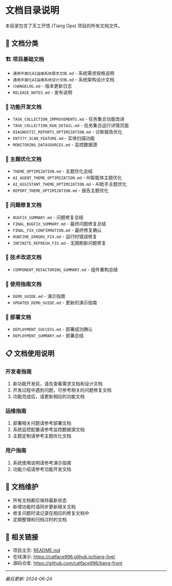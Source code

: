 # 文档目录说明

本目录包含了天工开悟 (Tiang Ops) 项目的所有文档文件。

## 📁 文档分类

### 🏗️ 项目基础文档
- `通用平面化AI运维系统需求文档.md` - 系统需求规格说明
- `通用平面化AI运维系统设计文档.md` - 系统架构设计文档
- `CHANGELOG.md` - 版本更新日志
- `RELEASE_NOTES.md` - 发布说明

### 🎯 功能开发文档
- `TASK_COLLECTION_IMPROVEMENTS.md` - 任务集合功能改进
- `TASK_COLLECTION_RUN_DETAIL.md` - 任务集合运行详情页面
- `DIAGNOSTIC_REPORTS_OPTIMIZATION.md` - 诊断报告优化
- `ENTITY_SCAN_FEATURE.md` - 实体扫描功能
- `MONITORING_DATASOURCES.md` - 监控数据源

### 🎨 主题优化文档
- `THEME_OPTIMIZATION.md` - 主题优化总结
- `AI_AGENT_THEME_OPTIMIZATION.md` - AI智能体主题优化
- `AI_ASSISTANT_THEME_OPTIMIZATION.md` - AI助手主题优化
- `REPORT_THEME_OPTIMIZATION.md` - 报告主题优化

### 🐛 问题修复文档
- `BUGFIX_SUMMARY.md` - 问题修复总结
- `FINAL_BUGFIX_SUMMARY.md` - 最终问题修复总结
- `FINAL_FIX_CONFIRMATION.md` - 最终修复确认
- `RUNTIME_ERRORS_FIX.md` - 运行时错误修复
- `INFINITE_REFRESH_FIX.md` - 无限刷新问题修复

### 🔧 技术改进文档
- `COMPONENT_REFACTORING_SUMMARY.md` - 组件重构总结

### 📖 使用指南文档
- `DEMO_GUIDE.md` - 演示指南
- `UPDATED_DEMO_GUIDE.md` - 更新的演示指南

### 🚀 部署文档
- `DEPLOYMENT_SUCCESS.md` - 部署成功确认
- `DEPLOYMENT_SUMMARY.md` - 部署总结

## 📋 文档使用说明

### 开发者指南
1. 新功能开发前，请先查看需求文档和设计文档
2. 开发过程中遇到问题，可参考相关的问题修复文档
3. 功能完成后，请更新相应的功能文档

### 运维指南
1. 部署相关问题请参考部署文档
2. 系统监控配置请参考监控数据源文档
3. 主题定制请参考主题优化文档

### 用户指南
1. 系统使用说明请参考演示指南
2. 功能介绍请参考功能开发文档

## 📝 文档维护

- 所有文档都应保持最新状态
- 新增功能时请同步更新相关文档
- 修复问题时请记录在相应的修复文档中
- 定期整理和归档过时的文档

## 🔗 相关链接

- 项目主页: [README.md](../README.md)
- 在线演示: https://catface996.github.io/tiang-live/
- 源码仓库: https://github.com/catface996/tiang-front

---

*最后更新: 2024-06-24*
